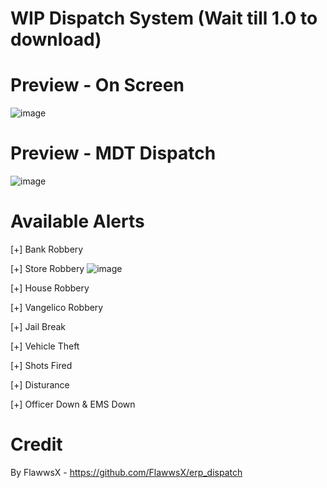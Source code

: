 # WIP Dispatch System (Wait till 1.0 to download)

# Preview - On Screen 
![image](https://i.imgur.com/3rZl5yZ.png)
# Preview - MDT Dispatch
![image](https://cdn.discordapp.com/attachments/940252790918352896/940377297347838023/unknown.png)

# Available Alerts

[+] Bank Robbery

[+] Store Robbery
![image](https://user-images.githubusercontent.com/82112471/153118089-2623116a-cd80-4eea-85b1-f3e37b748442.png)

[+] House Robbery

[+] Vangelico Robbery

[+] Jail Break

[+] Vehicle Theft

[+] Shots Fired

[+] Disturance

[+] Officer Down & EMS Down

# Credit
By FlawwsX - https://github.com/FlawwsX/erp_dispatch
